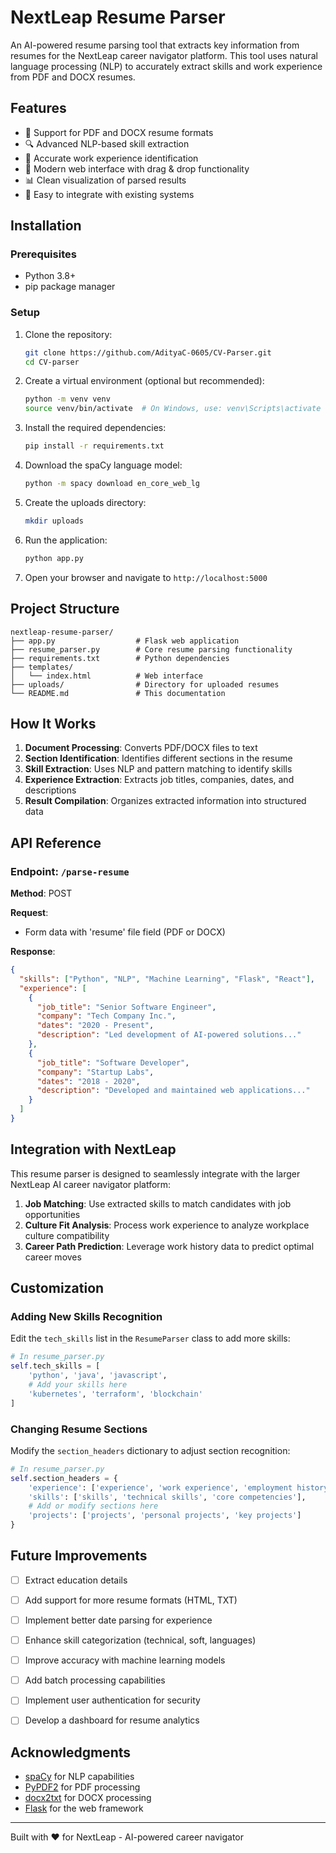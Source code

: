 # NextLeap Resume Parser

An AI-powered resume parsing tool that extracts key information from resumes for the NextLeap career navigator platform. This tool uses natural language processing (NLP) to accurately extract skills and work experience from PDF and DOCX resumes.


## Features

- 📄 Support for PDF and DOCX resume formats
- 🔍 Advanced NLP-based skill extraction
- 💼 Accurate work experience identification
- 🔄 Modern web interface with drag & drop functionality
- 📊 Clean visualization of parsed results
- 🚀 Easy to integrate with existing systems

## Installation

### Prerequisites

- Python 3.8+
- pip package manager

### Setup

1. Clone the repository:
   ```bash
   git clone https://github.com/AdityaC-0605/CV-Parser.git
   cd CV-parser
   ```

2. Create a virtual environment (optional but recommended):
   ```bash
   python -m venv venv
   source venv/bin/activate  # On Windows, use: venv\Scripts\activate
   ```

3. Install the required dependencies:
   ```bash
   pip install -r requirements.txt
   ```

4. Download the spaCy language model:
   ```bash
   python -m spacy download en_core_web_lg
   ```

5. Create the uploads directory:
   ```bash
   mkdir uploads
   ```

6. Run the application:
   ```bash
   python app.py
   ```

7. Open your browser and navigate to `http://localhost:5000`

## Project Structure

```
nextleap-resume-parser/
├── app.py                  # Flask web application
├── resume_parser.py        # Core resume parsing functionality
├── requirements.txt        # Python dependencies
├── templates/
│   └── index.html          # Web interface
├── uploads/                # Directory for uploaded resumes
└── README.md               # This documentation
```

## How It Works

1. **Document Processing**: Converts PDF/DOCX files to text
2. **Section Identification**: Identifies different sections in the resume
3. **Skill Extraction**: Uses NLP and pattern matching to identify skills
4. **Experience Extraction**: Extracts job titles, companies, dates, and descriptions
5. **Result Compilation**: Organizes extracted information into structured data

## API Reference

### Endpoint: `/parse-resume`

**Method**: POST

**Request**:
- Form data with 'resume' file field (PDF or DOCX)

**Response**:
```json
{
  "skills": ["Python", "NLP", "Machine Learning", "Flask", "React"],
  "experience": [
    {
      "job_title": "Senior Software Engineer",
      "company": "Tech Company Inc.",
      "dates": "2020 - Present",
      "description": "Led development of AI-powered solutions..."
    },
    {
      "job_title": "Software Developer",
      "company": "Startup Labs",
      "dates": "2018 - 2020",
      "description": "Developed and maintained web applications..."
    }
  ]
}
```

## Integration with NextLeap

This resume parser is designed to seamlessly integrate with the larger NextLeap AI career navigator platform:

1. **Job Matching**: Use extracted skills to match candidates with job opportunities
2. **Culture Fit Analysis**: Process work experience to analyze workplace culture compatibility
3. **Career Path Prediction**: Leverage work history data to predict optimal career moves

## Customization

### Adding New Skills Recognition

Edit the `tech_skills` list in the `ResumeParser` class to add more skills:

```python
# In resume_parser.py
self.tech_skills = [
    'python', 'java', 'javascript',
    # Add your skills here
    'kubernetes', 'terraform', 'blockchain'
]
```

### Changing Resume Sections

Modify the `section_headers` dictionary to adjust section recognition:

```python
# In resume_parser.py
self.section_headers = {
    'experience': ['experience', 'work experience', 'employment history'],
    'skills': ['skills', 'technical skills', 'core competencies'],
    # Add or modify sections here
    'projects': ['projects', 'personal projects', 'key projects']
}
```

## Future Improvements

- [ ] Extract education details
- [ ] Add support for more resume formats (HTML, TXT)
- [ ] Implement better date parsing for experience
- [ ] Enhance skill categorization (technical, soft, languages)
- [ ] Improve accuracy with machine learning models
- [ ] Add batch processing capabilities
- [ ] Implement user authentication for security
- [ ] Develop a dashboard for resume analytics


## Acknowledgments

- [spaCy](https://spacy.io/) for NLP capabilities
- [PyPDF2](https://pythonhosted.org/PyPDF2/) for PDF processing
- [docx2txt](https://github.com/ankushshah89/python-docx2txt) for DOCX processing
- [Flask](https://flask.palletsprojects.com/) for the web framework

---

Built with ❤️ for NextLeap - AI-powered career navigator
